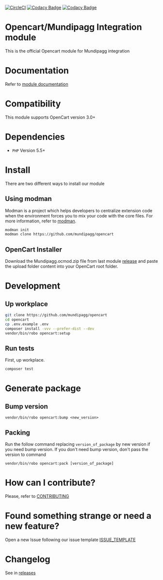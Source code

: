 [![CircleCI](https://circleci.com/gh/mundipagg/opencart.svg?style=svg)](https://circleci.com/gh/mundipagg/opencart)
[![Codacy Badge](https://api.codacy.com/project/badge/Grade/9d08ac419d81479696812fc4baa56c7d)](https://www.codacy.com/app/mundipagg/opencart?utm_source=github.com&amp;utm_medium=referral&amp;utm_content=mundipagg/opencart&amp;utm_campaign=Badge_Grade)
[![Codacy Badge](https://api.codacy.com/project/badge/Grade/9d08ac419d81479696812fc4baa56c7d)](https://www.codacy.com/app/mundipagg/opencart?utm_source=github.com&amp;utm_medium=referral&amp;utm_content=mundipagg/opencart&amp;utm_campaign=Badge_Grade)
<!-- [![Maintainability](https://api.codeclimate.com/v1/badges/6b6afaf79c86cdf5487e/maintainability)](https://codeclimate.com/github/mundipagg/opencart/maintainability) -->

# Opencart/Mundipagg Integration module
This is the official Opencart module for Mundipagg integration

# Documentation
Refer to [module documentation](https://github.com/mundipagg/opencart/wiki)

# Compatibility
This module supports OpenCart version 3.0+

# Dependencies
* ```PHP``` Version 5.5+

# Install
There are two different ways to install our module

## Using modman
Modman is a project which helps developers to centralize extension code when
the environment forces you to mix your code with the core files. For more
information, refer to [modman](https://github.com/colinmollenhour/modman).

```bash
modman init
modman clone https://github.com/mundipagg/opencart
```

## OpenCart Installer
Download the Mundipagg.ocmod.zip file from last module [release](https://github.com/mundipagg/opencart/releases) and paste the upload folder content into your OpenCart root folder.

# Development

## Up workplace
```bash
git clone https://github.com/mundipagg/opencart
cd opencart
cp .env.example .env
composer install -vvv --prefer-dist --dev
vendor/bin/robo opencart:setup
```
## Run tests
First, up workplace.
```bash
composer test
```
# Generate package

## Bump version

```
vendor/bin/robo opencart:bump <new_version>
```

## Packing

Run the follow command replacing `version_of_package` by new version if you need
bump version. If you don't need bump version, don't pass the version to command

```
vendor/bin/robo opencart:pack [version_of_package]
```

# How can I contribute?
Please, refer to [CONTRIBUTING](.github/CONTRIBUTING.md)

# Found something strange or need a new feature?
Open a new Issue following our issue template [ISSUE_TEMPLATE](.github/ISSUE_TEMPLATE.md)

# Changelog
See in [releases](https://github.com/mundipagg/opencart/releases)

